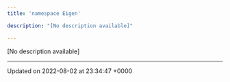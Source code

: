 ```yaml
---
title: 'namespace Eigen'

description: "[No description available]"

---
```







[No description available]






-------------------------------

Updated on 2022-08-02 at 23:34:47 +0000